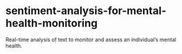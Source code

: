 # sentiment-analysis-for-mental-health-monitoring
Real-time analysis of text to monitor and assess an individual’s mental health.
